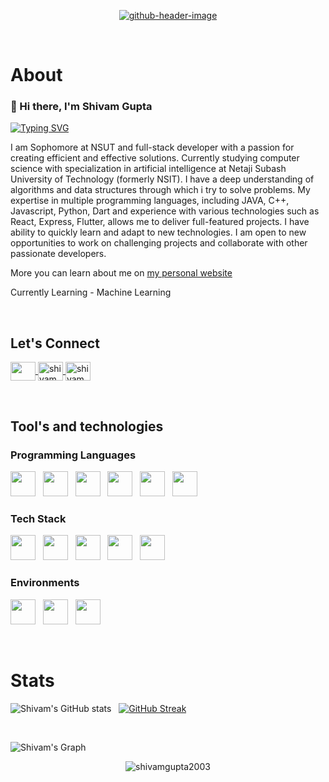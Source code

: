 <p align="center">
<a href="https://shivamgupta2003.netlify.app/"><img src="https://i.ibb.co/VjGYB4g/github-header-image.png" alt="github-header-image" border="0" ></a>
</p>

&nbsp; 
# About

<h3>👋 Hi there, I'm Shivam Gupta  </h3>

[![Typing SVG](https://readme-typing-svg.demolab.com/?lines=Full+Stack+Web+Developer;Competitive+Programmer)](https://git.io/typing-svg)

I am Sophomore at NSUT and full-stack developer with a passion for creating efficient and effective solutions. Currently studying computer science with specialization in artificial intelligence at Netaji Subash University of Technology (formerly NSIT). I have a deep understanding of algorithms and data structures through which i try to solve problems. My expertise in multiple programming languages, including JAVA, C++, Javascript, Python, Dart and experience with various technologies such as React, Express, Flutter, allows me to deliver full-featured projects. I have ability to quickly learn and adapt to new technologies. I am open to new opportunities to work on challenging projects and collaborate with other passionate developers.

More you can learn about me on [my personal website](https://shivamgupta2003.netlify.app/)

Currently Learning - Machine Learning

&nbsp;
## Let's Connect

<p align="left">
  
<a href="https://www.linkedin.com/in/shivamgupta2003/" target="blank">
  <img 
       align="center" 
       src="https://raw.githubusercontent.com/rahuldkjain/github-profile-readme-generator/master/src/images/icons/Social/linked-in-alt.svg" 
       height="30"
       width="40" 
   />
</a> 
  
<a href="https://www.instagram.com/shivamm._.gupta._/" target="blank">
  <img
       align="center" 
       src="https://raw.githubusercontent.com/rahuldkjain/github-profile-readme-generator/master/src/images/icons/Social/instagram.svg" 
       alt="shivamgupta302003" 
       height="30"
       width="40" 
     />
</a> 
  
<a href="https://leetcode.com/shivam_gupta2604/" target="blank">
  <img 
     align="center" 
     src="https://raw.githubusercontent.com/rahuldkjain/github-profile-readme-generator/master/src/images/icons/Social/leet-code.svg" 
     alt="shivamgupta2003" 
     height="30" 
     width="40" 
   />
</a>

</p>


&nbsp;
## Tool's and technologies

### Programming Languages

  <img src="https://cdn.jsdelivr.net/gh/devicons/devicon/icons/c/c-original.svg" height="40" width="40"/> &nbsp;
  <img src="https://cdn.jsdelivr.net/gh/devicons/devicon/icons/cplusplus/cplusplus-original.svg"  height="40" width="40"/> &nbsp;
  <img src="https://cdn.jsdelivr.net/gh/devicons/devicon/icons/java/java-original.svg" height="40" width="40"/> &nbsp;
  <img src="https://cdn.jsdelivr.net/gh/devicons/devicon/icons/javascript/javascript-original.svg" height="40" width="40"/> &nbsp;
  <img src="https://cdn.jsdelivr.net/gh/devicons/devicon/icons/python/python-original.svg" height="40" width="40"/> &nbsp;
  <img src="https://cdn.jsdelivr.net/gh/devicons/devicon/icons/php/php-original.svg" height="40" width="40"/> &nbsp;
          
  
  
### Tech Stack

  <img src="https://cdn.jsdelivr.net/gh/devicons/devicon/icons/mongodb/mongodb-original-wordmark.svg" height="40" width="40"/> &nbsp;
  <img src="https://cdn.jsdelivr.net/gh/devicons/devicon/icons/express/express-original.svg" height="40" width="40"/> &nbsp;
  <img src="https://cdn.jsdelivr.net/gh/devicons/devicon/icons/react/react-original-wordmark.svg" height="40" width="40"/> &nbsp;
  <img src="https://cdn.jsdelivr.net/gh/devicons/devicon/icons/nodejs/nodejs-original-wordmark.svg" height="40" width="40"/> &nbsp;
  <img src="https://cdn.jsdelivr.net/gh/devicons/devicon/icons/redux/redux-original.svg" height="40" width="40"/> &nbsp;
          
  
### Environments
  
  <img src="https://cdn.jsdelivr.net/gh/devicons/devicon/icons/vscode/vscode-original.svg" height="40" width="40"/> &nbsp;
  <img src="https://cdn.jsdelivr.net/gh/devicons/devicon/icons/npm/npm-original-wordmark.svg" height="40" width="40"/> &nbsp;
  <img src="https://cdn.jsdelivr.net/gh/devicons/devicon/icons/git/git-original.svg" height="40" width="40"/> &nbsp;



&nbsp; 
# Stats

![Shivam's GitHub stats](https://github-readme-stats.vercel.app/api?username=imshivam-gupta&show_icons=true&theme=dark)
&nbsp;
[![GitHub Streak](http://github-readme-streak-stats.herokuapp.com?user=imshivam-gupta&theme=dark&date_format=j%20M%5B%20Y%5D)](https://git.io/streak-stats)

<br/>

![Shivam's Graph](https://github-readme-activity-graph.cyclic.app/graph?username=imshivam-gupta&custom_title=My%20GitHub%20Activity%20Graph&bg_color=0D1117&color=FA8B00&line=FA8B00&point=FA8B00&area_color=FFFFFF&title_color=FFFFFF&area=true)

<p align="center">
<img src="https://github-readme-stats.vercel.app/api/top-langs?username=imshivam-gupta&theme=dark&show_icons=true&locale=en&layout=compact" alt="shivamgupta2003" >
</p>



